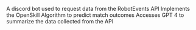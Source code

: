 A discord bot used to request data from the RobotEvents API 
Implements the OpenSkill Algorithm to predict match outcomes 
Accesses GPT 4 to summarize the data collected from the API
